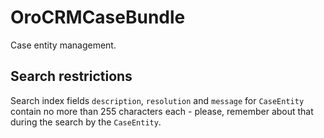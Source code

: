 OroCRMCaseBundle
================

Case entity management.


Search restrictions
-------------------

Search index fields `description`, `resolution` and `message` for `CaseEntity` contain no more than 255 characters
each - please, remember about that during the search by the `CaseEntity`.
